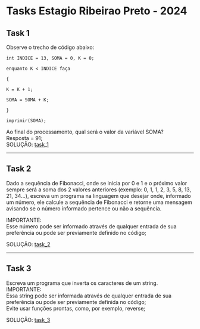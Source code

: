 # Tasks Estagio Ribeirao Preto - 2024
 
## Task 1 
Observe o trecho de código abaixo:  
```
int INDICE = 13, SOMA = 0, K = 0;

enquanto K < INDICE faça

{

K = K + 1;

SOMA = SOMA + K;

}

imprimir(SOMA);
```

Ao final do processamento, qual será o valor da variável SOMA?  
Resposta = 91;  
SOLUÇÃO: [task_1](https://github.com/SrJohn369/Tasks-Estagio-Ribeirao-Preto---2024/blob/main/task_1.py)  

---
## Task 2
Dado a sequência de Fibonacci, onde se inicia por 0 e 1 e o próximo valor sempre será a soma dos 2 valores anteriores (exemplo: 0, 1, 1, 2, 3, 5, 8, 13, 21, 34...), escreva um programa na linguagem que desejar onde, informado um número, ele calcule a sequência de Fibonacci e retorne uma mensagem avisando se o número informado pertence ou não a sequência.

IMPORTANTE:  
Esse número pode ser informado através de qualquer entrada de sua preferência ou pode ser previamente definido no código;  

SOLUÇÃO: [task_2](https://github.com/SrJohn369/Tasks-Estagio-Ribeirao-Preto---2024/blob/main/task_2.py)  

---
## Task 3
Escreva um programa que inverta os caracteres de um string.  
IMPORTANTE:  
Essa string pode ser informada através de qualquer entrada de sua preferência ou pode ser previamente definida no código;  
Evite usar funções prontas, como, por exemplo, reverse;  

SOLUÇÃO: [task_3](https://github.com/SrJohn369/Tasks-Estagio-Ribeirao-Preto---2024/blob/main/task_3.py)  
